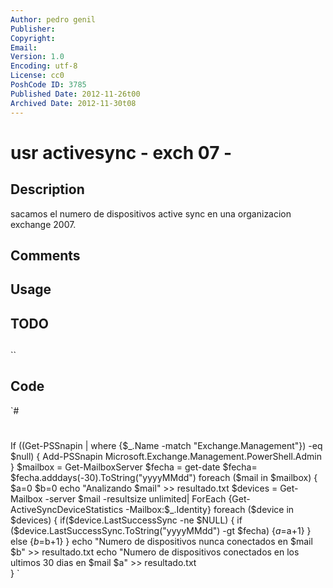 ```yaml
---
Author: pedro genil
Publisher: 
Copyright: 
Email: 
Version: 1.0
Encoding: utf-8
License: cc0
PoshCode ID: 3785
Published Date: 2012-11-26t00
Archived Date: 2012-11-30t08
---
```


# usr activesync - exch 07 - 

## Description

sacamos el numero de dispositivos active sync en una organizacion exchange 2007.

## Comments



## Usage



## TODO



## 

``

## Code

`#
 #
 If ((Get-PSSnapin | where {$_.Name -match "Exchange.Management"}) -eq $null)
 {
 	Add-PSSnapin Microsoft.Exchange.Management.PowerShell.Admin
 }
 $mailbox = Get-MailboxServer
 $fecha = get-date 
 $fecha= $fecha.adddays(-30).ToString("yyyyMMdd")
 foreach ($mail in $mailbox)
 {
 $a=0
 $b=0
 echo "Analizando $mail" >> resultado.txt
 $devices = Get-Mailbox -server $mail -resultsize unlimited| ForEach {Get-ActiveSyncDeviceStatistics -Mailbox:$_.Identity} 
 foreach ($device in $devices)
    {
      if($device.LastSuccessSync -ne $NULL)
           {
            if ($device.LastSuccessSync.ToString("yyyyMMdd") -gt $fecha)
             {$a=$a+1}
           }
            else
             {$b=$b+1}
           }
 echo "Numero de dispositivos nunca conectados en $mail $b" >> resultado.txt
 echo "Numero de dispositivos conectados en los ultimos 30 dias en $mail $a" >> resultado.txt           
 }
`

